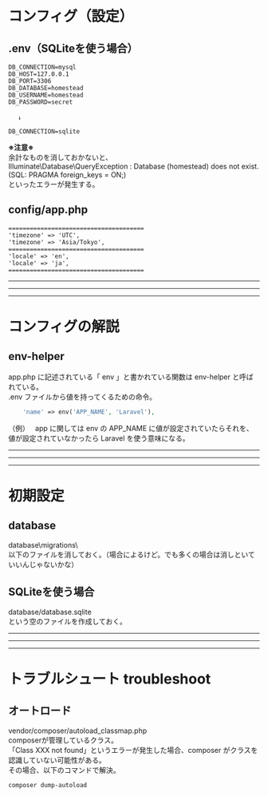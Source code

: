 # コンフィグ（設定）

## .env（SQLiteを使う場合）
```
DB_CONNECTION=mysql
DB_HOST=127.0.0.1
DB_PORT=3306
DB_DATABASE=homestead
DB_USERNAME=homestead
DB_PASSWORD=secret

　 ↓

DB_CONNECTION=sqlite
```
**※注意※**  
余計なものを消しておかないと、  
Illuminate\Database\QueryException  : Database (homestead) does not exist. (SQL: PRAGMA foreign_keys = ON;)  
といったエラーが発生する。  



## config/app.php
```
======================================
'timezone' => 'UTC',
'timezone' => 'Asia/Tokyo',
======================================
'locale' => 'en',
'locale' => 'ja',
======================================
```

_____________________________________________________________________________
_____________________________________________________________________________
_____________________________________________________________________________
# コンフィグの解説

## env-helper
app.php に記述されている「 env 」と書かれている関数は env-helper と呼ばれている。  
.env ファイルから値を持ってくるための命令。  
```php
    'name' => env('APP_NAME', 'Laravel'),
```
（例）  
app に関しては env の APP_NAME に値が設定されていたらそれを、値が設定されていなかったら Laravel を使う意味になる。


_____________________________________________________________________________
_____________________________________________________________________________
_____________________________________________________________________________
# 初期設定

## database
database\migrations\  
以下のファイルを消しておく。（場合によるけど。でも多くの場合は消しといていいんじゃないかな）  

## SQLiteを使う場合
database/database.sqlite  
という空のファイルを作成しておく。  


_____________________________________________________________________________
_____________________________________________________________________________
_____________________________________________________________________________
# トラブルシュート  troubleshoot

## オートロード
vendor/composer/autoload_classmap.php  
composerが管理しているクラス。  
「Class XXX not found」というエラーが発生した場合、composer がクラスを認識していない可能性がある。  
その場合、以下のコマンドで解決。  
```
composer dump-autoload
```
